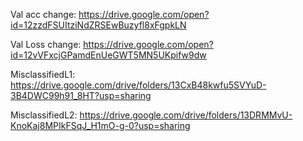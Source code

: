 Val acc change: https://drive.google.com/open?id=12zzdFSUItziNdZRSEwBuzyfl8xFgpkLN

Val Loss change: https://drive.google.com/open?id=12vVFxcjGPamdEnUeGWT5MN5UKpifw9dw

MisclassifiedL1: https://drive.google.com/drive/folders/13CxB48kwfu5SVYuD-3B4DWC99h91_8HT?usp=sharing

MisclassifiedL2: https://drive.google.com/drive/folders/13DRMMvU-KnoKaj8MPIkFSqJ_H1mO-g-0?usp=sharing
